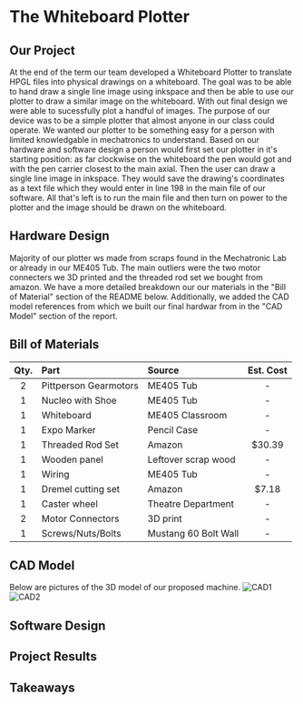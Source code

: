 # The Whiteboard Plotter

## Our Project
At the end of the term our team developed a Whiteboard Plotter to translate HPGL files into physical drawings on a whiteboard. The goal was to be able to hand draw a single line image using inkspace and then be able to use our plotter to draw a similar image on the whiteboard. With out final design we were able to sucessfully plot a handful of images. The purpose of our device was to be a simple plotter that almost anyone in our class could operate. We wanted our plotter to be something easy for a person with limited knowledgable in mechatronics to understand. Based on our hardware and software design a person would first set our plotter in it's starting position: as far clockwise on the whiteboard the pen would got and with the pen carrier closest to the main axial. Then the user can draw a single line image in inkspace. They would save the drawing's coordinates as a text file which they would enter in line 198 in the main file of our software. All that's left is to run the main file and then turn on power to the plotter and the image should be drawn on the whiteboard.

## Hardware Design
Majority of our plotter ws made from scraps found in the Mechatronic Lab or already in our ME405 Tub. The main outliers were the two motor connecters we 3D printed and the threaded rod set we bought from amazon. We have a more detailed breakdown our our materials in the "Bill of Material" section of the README below. Additionally, we added the CAD model references from which we built our final hardwar from in the "CAD Model" section of the report.


## Bill of Materials 

| Qty. | Part                  | Source                | Est. Cost |
|:----:|:----------------------|:----------------------|:---------:|
|  2   | Pittperson Gearmotors | ME405 Tub             |     -     |
|  1   | Nucleo with Shoe      | ME405 Tub             |     -     |
|  1   | Whiteboard            | ME405 Classroom       |     -     |
|  1   | Expo Marker           | Pencil Case           |     -     |
|  1   | Threaded Rod Set      | Amazon                |   $30.39  |
|  1   | Wooden panel          | Leftover scrap wood   |     -     |
|  1   | Wiring                | ME405 Tub             |     -     |
|  1   | Dremel cutting set    | Amazon                |   $7.18   |
|  1   | Caster wheel          | Theatre Department    |     -     |
|  2   | Motor Connectors      | 3D print              |     -     |
|  1   | Screws/Nuts/Bolts     | Mustang 60 Bolt Wall  |     -     |

## CAD Model

Below are pictures of the 3D model of our proposed machine.
![CAD1](/../main/images/CAD1.PNG)
![CAD2](/../main/images/CAD2.PNG)

## Software Design

## Project Results

## Takeaways 

